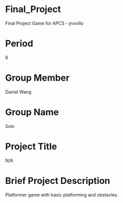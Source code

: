 # Final_Project
  Final Project Game for APCS - jnovillo
# Period 
  6
# Group Member
  Daniel Wang
# Group Name
  Solo
# Project Title
  N/A
# Brief Project Description 
  Platformer game with basic platforming and obstacles.

